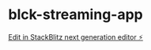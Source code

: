 # blck-streaming-app

[Edit in StackBlitz next generation editor ⚡️](https://stackblitz.com/~/github.com/mailtomsk/blck-streaming-app)